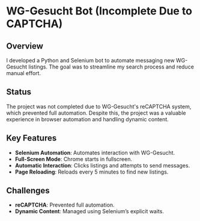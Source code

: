# WG-Gesucht Bot (Incomplete Due to CAPTCHA)

## Overview
I developed a Python and Selenium bot to automate messaging new WG-Gesucht listings. The goal was to streamline my search process and reduce manual effort.

## Status
The project was not completed due to WG-Gesucht's reCAPTCHA system, which prevented full automation. Despite this, the project was a valuable experience in browser automation and handling dynamic content.

## Key Features
- **Selenium Automation**: Automates interaction with WG-Gesucht.
- **Full-Screen Mode**: Chrome starts in fullscreen.
- **Automatic Interaction**: Clicks listings and attempts to send messages.
- **Page Reloading**: Reloads every 5 minutes to find new listings.

## Challenges
- **reCAPTCHA**: Prevented full automation.
- **Dynamic Content**: Managed using Selenium’s explicit waits.
